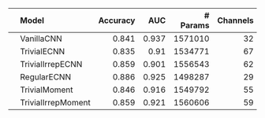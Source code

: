 |    | Model              |   Accuracy |   AUC |   # Params |   Channels |   N Layers |
|:---|:-------------------|-----------:|------:|-----------:|-----------:|-----------:|
|    | VanillaCNN         |      0.841 | 0.937 |    1571010 |         32 |          5 |
|    | TrivialECNN        |      0.835 | 0.91  |    1534771 |         67 |          5 |
|    | TrivialIrrepECNN   |      0.859 | 0.901 |    1556543 |         62 |          5 |
|    | RegularECNN        |      0.886 | 0.925 |    1498287 |         29 |          5 |
|    | TrivialMoment      |      0.846 | 0.916 |    1549792 |         55 |          5 |
|    | TrivialIrrepMoment |      0.859 | 0.921 |    1560606 |         59 |          5 |